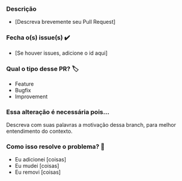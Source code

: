 ### Descrição

- [Descreva brevemente seu Pull Request]

### Fecha o(s) issue(s) :heavy_check_mark:

- [Se houver issues, adicione o id aqui]

### Qual o tipo desse PR? :label:

- Feature
- Bugfix
- Improvement

### Essa alteração é necessária pois...

Descreva com suas palavras a motivação dessa branch, para melhor entendimento do contexto.

### Como isso resolve o problema? :scroll:

- Eu adicionei [coisas]
- Eu mudei [coisas]
- Eu removi [coisas]
